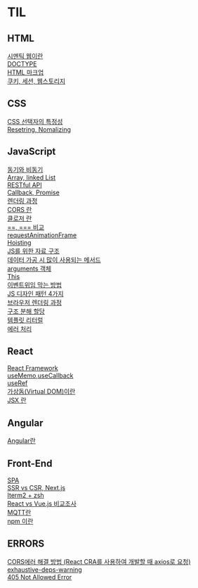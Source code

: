 # TIL

## HTML

[시멘틱 웹이란](./HTML/Semantic%20Web.md)</br>
[DOCTYPE](HTML/DOCTYPE.md)</br>
[HTML 마크업](./HTML/HTML%20마크업.md)</br>
[쿠키, 세션, 웹스토리지](./HTML/cookie,session,websrorage.md)</br>

## CSS

[CSS 선택자의 특정성]('./../CSS/CSS%20선택자의%20특정성.md)</br>
[Resetring, Nomalizing](CSS/Resetting%20and%20Nomalizing.md)

## JavaScript

[동기와 비동기](./JS/동기와%20비동기.md) </br>
[Array, linked List](JS/Array%20Linked%20List.md)</br>
[RESTful API](JS/RestfulAPI.md)</br>
[Callback, Promise](JS/Callback%20and%20Promise.md)</br>
[렌더링 과정](./JS/렌더링%20과정.md)</br>
[CORS 란](./JS/CORS.md)</br>
[클로저 란](./JS/클로저.md)</br>
[==, === 비교](./JS/==,===%20비교.md)</br>
[requestAnimationFrame](./JS/requestAnimationFrame.md)</br>
[Hoisting](./JS/Hoisting.md)</br>
[JS를 위한 자료 구조](./JS/JS를%20위한%20자료%20구조.md)</br>
[데이터 가공 시 많이 사용되는 메서드](./JS/배열%20메서드.md)</br>
[arguments 객체](./JS/arguments객체.md)</br>
[This](./JS/This.md)</br>
[이벤트위임 막는 방법](./JS/이벤트위임%20막는%20방법.md)</br>
[JS 디자인 패턴 4가지](./JS/Design%20patterns%20with%20JS.md)</br>
[브라우저 렌더링 과정](./JS/브라우저%20렌더링%20과정.md)</br>
[구조 분해 할당](./JS/구조분해할당.md)</br>
[템플릿 리터럴](./JS/템플릿리터럴.md)</br>
[에러 처리](./JS/에러처리.md)</br>

## React

[React Framework](./React/React%20Framework.md)</br>
[useMemo,useCallback](./JS/동기와%20비동기.md)</br>
[useRef](./React/useRef.md)</br>
[가상돔(Virtual DOM)이란](./React/Virtual%20DOM.md)</br>
[JSX 란](./React/JSX.md)</br>

## Angular

[Angular란](./AngularJS/Angular란.md)</br>

## Front-End

[SPA](./Front-End/SPA.md)</br>
[SSR vs CSR, Next.js](./Front-End/SSR%20vs%20CSR,%20Next.js.md)</br>
[Iterm2 + zsh](./Front-End/iterm설정.md)</br>
[React vs Vue.js 비교조사](./Front-End/React%20vs%20Vue%20비교%20조사.md)</br>
[MQTT란](./Front-End/MQTT란.md)</br>
[npm 이란](./Front-End/npm%20이란.md)</br>

## ERRORS

[CORS에러 해결 방법 (React CRA를 사용하여 개발할 때 axios로 요청)](./ERRORS/CORS에러%20해결방법.md)</br>
[exhaustive-deps-warning](./ERRORS/exhaustive-deps-warning.md)</br>
[405 Not Allowed Error](./ERRORS/405%20Not%20Allowed%20Error.md)</br>

